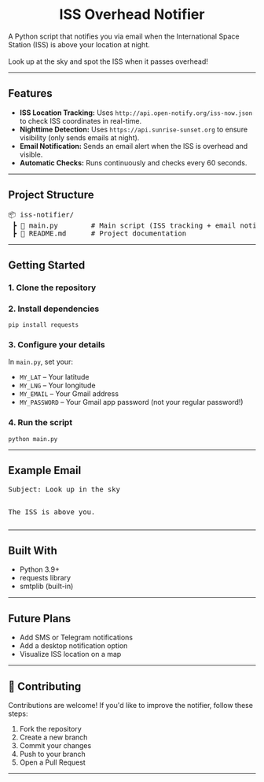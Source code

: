 <h1 align="center">ISS Overhead Notifier</h1>

<p>
  A Python script that notifies you via email when the International Space Station (ISS) is above your location at night.<br>
  <br>
  Look up at the sky and spot the ISS when it passes overhead!
</p>

<hr>

<h2> Features</h2>
<ul>
  <li><b>ISS Location Tracking:</b> Uses <code>http://api.open-notify.org/iss-now.json</code> to check ISS coordinates in real-time.</li>
  <li><b>Nighttime Detection:</b> Uses <code>https://api.sunrise-sunset.org</code> to ensure visibility (only sends emails at night).</li>
  <li><b>Email Notification:</b> Sends an email alert when the ISS is overhead and visible.</li>
  <li><b>Automatic Checks:</b> Runs continuously and checks every 60 seconds.</li>
</ul>

<hr>

<h2>Project Structure</h2>

<pre>
📦 iss-notifier/
 ┣ 📜 main.py        # Main script (ISS tracking + email notifier)
 ┣ 📜 README.md      # Project documentation
</pre>

<hr>

<h2> Getting Started</h2>

<h3>1. Clone the repository</h3>

<h3>2. Install dependencies</h3>
<pre><code>pip install requests
</code></pre>

<h3>3. Configure your details</h3>
<p>In <code>main.py</code>, set your:</p>
<ul>
  <li><code>MY_LAT</code> – Your latitude</li>
  <li><code>MY_LNG</code> – Your longitude</li>
  <li><code>MY_EMAIL</code> – Your Gmail address</li>
  <li><code>MY_PASSWORD</code> – Your Gmail app password (not your regular password!)</li>
</ul>

<h3>4. Run the script</h3>
<pre><code>python main.py
</code></pre>

<hr>

<h2> Example Email</h2>
<pre>
Subject: Look up in the sky

The ISS is above you.
</pre>

<hr>

<h2> Built With</h2>

<ul>
  <li>Python 3.9+</li>
  <li>requests library</li>
  <li>smtplib (built-in)</li>
</ul>

<hr>

<h2> Future Plans</h2>
<ul>
  <li> Add SMS or Telegram notifications</li>
  <li> Add a desktop notification option</li>
  <li> Visualize ISS location on a map</li>
</ul>

<hr>

<h2>🤝 Contributing</h2>
<p>Contributions are welcome! If you'd like to improve the notifier, follow these steps:</p>
<ol>
  <li>Fork the repository</li>
  <li>Create a new branch</li>
  <li>Commit your changes</li>
  <li>Push to your branch</li>
  <li>Open a Pull Request</li>
</ol>
<hr>

